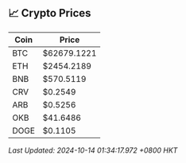## 📈 Crypto Prices

| Coin | Price |
| ---- | ----- |
| BTC | $62679.1221 |
| ETH | $2454.2189 |
| BNB | $570.5119 |
| CRV | $0.2549 |
| ARB | $0.5256 |
| OKB | $41.6486 |
| DOGE | $0.1105 |

_Last Updated: 2024-10-14 01:34:17.972 +0800 HKT_